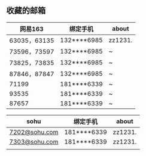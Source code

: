 ## 收藏的邮箱



| 网易163      | 绑定手机    | about   |
| ------------ | ----------- | ------- |
| 63035，63135 | 132****6985 | zz1231. |
| 73596，73597 | 132****6985 | ~       |
| 73825，73835 | 132****6985 | ~       |
| 87846，87847 | 132****6985 | ~       |
| 71199        | 181****6339 | ~       |
| 93535        | 181****6339 | ~       |
| 87657        | 181****6339 | ~       |

| sohu          | 绑定手机    | about   |
| ------------- | ----------- | ------- |
| 7202@sohu.com | 181****6339 | zz1231. |
| 7303@sohu.com | 181****6339 | zz1231. |
|               |             |         |







